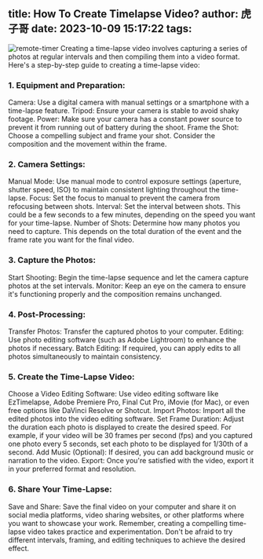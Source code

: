 title: How To Create Timelapse Video?
author: 虎子哥
date: 2023-10-09 15:17:22
tags:
---
![remote-timer](remote-timer-nikon.jpg)
Creating a time-lapse video involves capturing a series of photos at regular intervals and then compiling them into a video format. Here's a step-by-step guide to creating a time-lapse video:

### 1. Equipment and Preparation:
Camera: Use a digital camera with manual settings or a smartphone with a time-lapse feature.
Tripod: Ensure your camera is stable to avoid shaky footage.
Power: Make sure your camera has a constant power source to prevent it from running out of battery during the shoot.
Frame the Shot: Choose a compelling subject and frame your shot. Consider the composition and the movement within the frame.
### 2. Camera Settings:
Manual Mode: Use manual mode to control exposure settings (aperture, shutter speed, ISO) to maintain consistent lighting throughout the time-lapse.
Focus: Set the focus to manual to prevent the camera from refocusing between shots.
Interval: Set the interval between shots. This could be a few seconds to a few minutes, depending on the speed you want for your time-lapse.
Number of Shots: Determine how many photos you need to capture. This depends on the total duration of the event and the frame rate you want for the final video.
### 3. Capture the Photos:
Start Shooting: Begin the time-lapse sequence and let the camera capture photos at the set intervals.
Monitor: Keep an eye on the camera to ensure it's functioning properly and the composition remains unchanged.
### 4. Post-Processing:
Transfer Photos: Transfer the captured photos to your computer.
Editing: Use photo editing software (such as Adobe Lightroom) to enhance the photos if necessary.
Batch Editing: If required, you can apply edits to all photos simultaneously to maintain consistency.
### 5. Create the Time-Lapse Video:
Choose a Video Editing Software: Use video editing software like EzTimelapse, Adobe Premiere Pro, Final Cut Pro, iMovie (for Mac), or even free options like DaVinci Resolve or Shotcut.
Import Photos: Import all the edited photos into the video editing software.
Set Frame Duration: Adjust the duration each photo is displayed to create the desired speed. For example, if your video will be 30 frames per second (fps) and you captured one photo every 5 seconds, set each photo to be displayed for 1/30th of a second.
Add Music (Optional): If desired, you can add background music or narration to the video.
Export: Once you're satisfied with the video, export it in your preferred format and resolution.
### 6. Share Your Time-Lapse:
Save and Share: Save the final video on your computer and share it on social media platforms, video sharing websites, or other platforms where you want to showcase your work.
Remember, creating a compelling time-lapse video takes practice and experimentation. Don't be afraid to try different intervals, framing, and editing techniques to achieve the desired effect.